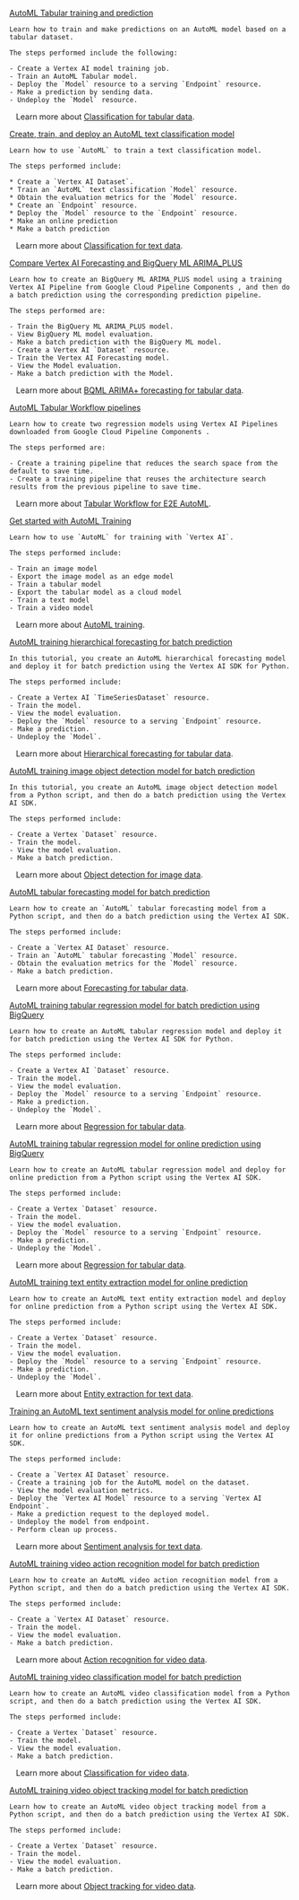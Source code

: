
[AutoML Tabular training and prediction](https://github.com/GoogleCloudPlatform/vertex-ai-samples/blob/main/notebooks/official/automl/automl-tabular-classification.ipynb)

```
Learn how to train and make predictions on an AutoML model based on a tabular dataset.

The steps performed include the following:

- Create a Vertex AI model training job.
- Train an AutoML Tabular model.
- Deploy the `Model` resource to a serving `Endpoint` resource.
- Make a prediction by sending data.
- Undeploy the `Model` resource.

```

&nbsp;&nbsp;&nbsp;Learn more about [Classification for tabular data](https://cloud.google.com/vertex-ai/docs/tabular-data/classification-regression/overview).


[Create, train, and deploy an AutoML text classification model](https://github.com/GoogleCloudPlatform/vertex-ai-samples/blob/main/notebooks/official/automl/automl-text-classification.ipynb)

```
Learn how to use `AutoML` to train a text classification model.

The steps performed include:

* Create a `Vertex AI Dataset`.
* Train an `AutoML` text classification `Model` resource.
* Obtain the evaluation metrics for the `Model` resource.
* Create an `Endpoint` resource.
* Deploy the `Model` resource to the `Endpoint` resource.
* Make an online prediction
* Make a batch prediction

```

&nbsp;&nbsp;&nbsp;Learn more about [Classification for text data](https://cloud.google.com/vertex-ai/docs/training-overview#classification_for_text).


[Compare Vertex AI Forecasting and BigQuery ML ARIMA_PLUS](https://github.com/GoogleCloudPlatform/vertex-ai-samples/blob/main/notebooks/official/automl/automl_forecasting_bqml_arima_plus_comparison.ipynb)

```
Learn how to create an BigQuery ML ARIMA_PLUS model using a training Vertex AI Pipeline from Google Cloud Pipeline Components , and then do a batch prediction using the corresponding prediction pipeline.

The steps performed are:

- Train the BigQuery ML ARIMA_PLUS model.
- View BigQuery ML model evaluation.
- Make a batch prediction with the BigQuery ML model.
- Create a Vertex AI `Dataset` resource.
- Train the Vertex AI Forecasting model.
- View the Model evaluation.
- Make a batch prediction with the Model.

```

&nbsp;&nbsp;&nbsp;Learn more about [BQML ARIMA+ forecasting for tabular data](https://cloud.google.com/vertex-ai/docs/tabular-data/forecasting-arima/overview).


[AutoML Tabular Workflow pipelines](https://github.com/GoogleCloudPlatform/vertex-ai-samples/blob/main/notebooks/official/automl/automl_tabular_on_vertex_pipelines.ipynb)

```
Learn how to create two regression models using Vertex AI Pipelines downloaded from Google Cloud Pipeline Components .

The steps performed are:

- Create a training pipeline that reduces the search space from the default to save time.
- Create a training pipeline that reuses the architecture search results from the previous pipeline to save time.

```

&nbsp;&nbsp;&nbsp;Learn more about [Tabular Workflow for E2E AutoML](https://cloud.google.com/vertex-ai/docs/tabular-data/tabular-workflows/e2e-automl).


[Get started with AutoML Training](https://github.com/GoogleCloudPlatform/vertex-ai-samples/blob/main/notebooks/official/automl/get_started_automl_training.ipynb)

```
Learn how to use `AutoML` for training with `Vertex AI`.

The steps performed include:

- Train an image model
- Export the image model as an edge model
- Train a tabular model
- Export the tabular model as a cloud model
- Train a text model
- Train a video model

```

&nbsp;&nbsp;&nbsp;Learn more about [AutoML training](https://cloud.google.com/vertex-ai/docs/training-overview).


[AutoML training hierarchical forecasting for batch prediction](https://github.com/GoogleCloudPlatform/vertex-ai-samples/blob/main/notebooks/official/automl/sdk_automl_forecasting_hierarchical_batch.ipynb)

```
In this tutorial, you create an AutoML hierarchical forecasting model and deploy it for batch prediction using the Vertex AI SDK for Python.

The steps performed include:

- Create a Vertex AI `TimeSeriesDataset` resource.
- Train the model.
- View the model evaluation.
- Deploy the `Model` resource to a serving `Endpoint` resource.
- Make a prediction.
- Undeploy the `Model`.

```

&nbsp;&nbsp;&nbsp;Learn more about [Hierarchical forecasting for tabular data](https://cloud.google.com/vertex-ai/docs/tabular-data/forecasting/hierarchical).


[AutoML training image object detection model for batch prediction](https://github.com/GoogleCloudPlatform/vertex-ai-samples/blob/main/notebooks/official/automl/sdk_automl_image_object_detection_batch.ipynb)

```
In this tutorial, you create an AutoML image object detection model from a Python script, and then do a batch prediction using the Vertex AI SDK.

The steps performed include:

- Create a Vertex `Dataset` resource.
- Train the model.
- View the model evaluation.
- Make a batch prediction.

```

&nbsp;&nbsp;&nbsp;Learn more about [Object detection for image data](https://cloud.google.com/vertex-ai/docs/training-overview#object_detection_for_images).


[AutoML tabular forecasting model for batch prediction](https://github.com/GoogleCloudPlatform/vertex-ai-samples/blob/main/notebooks/official/automl/sdk_automl_tabular_forecasting_batch.ipynb)

```
Learn how to create an `AutoML` tabular forecasting model from a Python script, and then do a batch prediction using the Vertex AI SDK.

The steps performed include:

- Create a `Vertex AI Dataset` resource.
- Train an `AutoML` tabular forecasting `Model` resource.
- Obtain the evaluation metrics for the `Model` resource.
- Make a batch prediction.

```

&nbsp;&nbsp;&nbsp;Learn more about [Forecasting for tabular data](https://cloud.google.com/vertex-ai/docs/tabular-data/forecasting/overview).


[AutoML training tabular regression model for batch prediction using BigQuery](https://github.com/GoogleCloudPlatform/vertex-ai-samples/blob/main/notebooks/official/automl/sdk_automl_tabular_regression_batch_bq.ipynb)

```
Learn how to create an AutoML tabular regression model and deploy it for batch prediction using the Vertex AI SDK for Python.

The steps performed include:

- Create a Vertex AI `Dataset` resource.
- Train the model.
- View the model evaluation.
- Deploy the `Model` resource to a serving `Endpoint` resource.
- Make a prediction.
- Undeploy the `Model`.

```

&nbsp;&nbsp;&nbsp;Learn more about [Regression for tabular data](https://cloud.google.com/vertex-ai/docs/tabular-data/classification-regression/overview).


[AutoML training tabular regression model for online prediction using BigQuery](https://github.com/GoogleCloudPlatform/vertex-ai-samples/blob/main/notebooks/official/automl/sdk_automl_tabular_regression_online_bq.ipynb)

```
Learn how to create an AutoML tabular regression model and deploy for online prediction from a Python script using the Vertex AI SDK.

The steps performed include:

- Create a Vertex `Dataset` resource.
- Train the model.
- View the model evaluation.
- Deploy the `Model` resource to a serving `Endpoint` resource.
- Make a prediction.
- Undeploy the `Model`.

```

&nbsp;&nbsp;&nbsp;Learn more about [Regression for tabular data](https://cloud.google.com/vertex-ai/docs/tabular-data/classification-regression/overview).


[AutoML training text entity extraction model for online prediction](https://github.com/GoogleCloudPlatform/vertex-ai-samples/blob/main/notebooks/official/automl/sdk_automl_text_entity_extraction_online.ipynb)

```
Learn how to create an AutoML text entity extraction model and deploy for online prediction from a Python script using the Vertex AI SDK.

The steps performed include:

- Create a Vertex `Dataset` resource.
- Train the model.
- View the model evaluation.
- Deploy the `Model` resource to a serving `Endpoint` resource.
- Make a prediction.
- Undeploy the `Model`.

```

&nbsp;&nbsp;&nbsp;Learn more about [Entity extraction for text data](https://cloud.google.com/vertex-ai/docs/training-overview#entity_extraction_for_text).


[Training an AutoML text sentiment analysis model for online predictions](https://github.com/GoogleCloudPlatform/vertex-ai-samples/blob/main/notebooks/official/automl/sdk_automl_text_sentiment_analysis_online.ipynb)

```
Learn how to create an AutoML text sentiment analysis model and deploy it for online predictions from a Python script using the Vertex AI SDK.

The steps performed include:

- Create a `Vertex AI Dataset` resource.
- Create a training job for the AutoML model on the dataset.
- View the model evaluation metrics.
- Deploy the `Vertex AI Model` resource to a serving `Vertex AI Endpoint`.
- Make a prediction request to the deployed model.
- Undeploy the model from endpoint.
- Perform clean up process.

```

&nbsp;&nbsp;&nbsp;Learn more about [Sentiment analysis for text data](https://cloud.google.com/vertex-ai/docs/training-overview#sentiment_analysis_for_text).


[AutoML training video action recognition model for batch prediction](https://github.com/GoogleCloudPlatform/vertex-ai-samples/blob/main/notebooks/official/automl/sdk_automl_video_action_recognition_batch.ipynb)

```
Learn how to create an AutoML video action recognition model from a Python script, and then do a batch prediction using the Vertex AI SDK.

The steps performed include:

- Create a `Vertex AI Dataset` resource.
- Train the model.
- View the model evaluation.
- Make a batch prediction.

```

&nbsp;&nbsp;&nbsp;Learn more about [Action recognition for video data](https://cloud.google.com/vertex-ai/docs/training-overview#action_recognition_for_videos).


[AutoML training video classification model for batch prediction](https://github.com/GoogleCloudPlatform/vertex-ai-samples/blob/main/notebooks/official/automl/sdk_automl_video_classification_batch.ipynb)

```
Learn how to create an AutoML video classification model from a Python script, and then do a batch prediction using the Vertex AI SDK.

The steps performed include:

- Create a Vertex `Dataset` resource.
- Train the model.
- View the model evaluation.
- Make a batch prediction.

```

&nbsp;&nbsp;&nbsp;Learn more about [Classification for video data](https://cloud.google.com/vertex-ai/docs/training-overview#classification_for_videos).


[AutoML training video object tracking model for batch prediction](https://github.com/GoogleCloudPlatform/vertex-ai-samples/blob/main/notebooks/official/automl/sdk_automl_video_object_tracking_batch.ipynb)

```
Learn how to create an AutoML video object tracking model from a Python script, and then do a batch prediction using the Vertex AI SDK.

The steps performed include:

- Create a Vertex `Dataset` resource.
- Train the model.
- View the model evaluation.
- Make a batch prediction.

```

&nbsp;&nbsp;&nbsp;Learn more about [Object tracking for video data](https://cloud.google.com/vertex-ai/docs/training-overview#object_tracking_for_videos).


